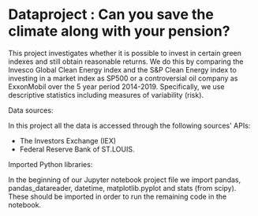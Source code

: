 # Dataproject : Can you save the climate along with your pension? 


This project investigates whether it is possible to invest in certain green indexes and still obtain reasonable returns. We do this by comparing the Invesco Global Clean Energy index and the S&P Clean Energy index to investing in a market index as SP500 or a controversial oil company as ExxonMobil over the 5 year period 2014-2019. Specifically, we use descriptive statistics including measures of variability (risk). 

Data sources: 

In this project all the data is accessed through the following sources' APIs: 
 - The Investors Exchange (IEX)
 - Federal Reserve Bank of ST.LOUIS.
 
Imported Python libraries: 

In the beginning of our Jupyter notebook project file we import pandas, pandas_datareader, datetime, matplotlib.pyplot and stats (from scipy). These should be imported in order to run the remaining code in the notebook. 
